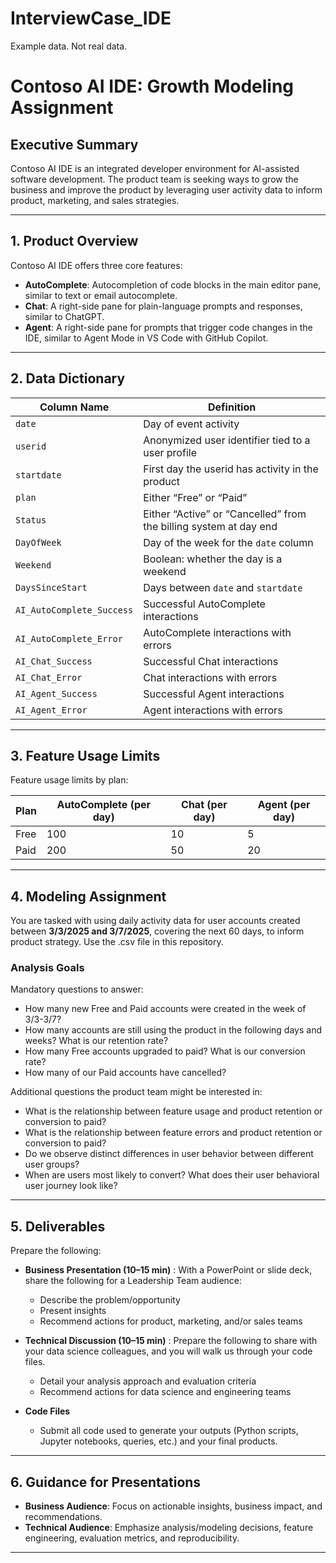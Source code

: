 # InterviewCase_IDE
Example data. Not real data.

# Contoso AI IDE: Growth Modeling Assignment

## Executive Summary

Contoso AI IDE is an integrated developer environment for AI-assisted software development. The product team is seeking ways to grow the business and improve the product by leveraging user activity data to inform product, marketing, and sales strategies.

---

## 1. Product Overview

Contoso AI IDE offers three core features:

- **AutoComplete**: Autocompletion of code blocks in the main editor pane, similar to text or email autocomplete.
- **Chat**: A right-side pane for plain-language prompts and responses, similar to ChatGPT.
- **Agent**: A right-side pane for prompts that trigger code changes in the IDE, similar to Agent Mode in VS Code with GitHub Copilot.

---

## 2. Data Dictionary

| Column Name                | Definition                                                        |
|----------------------------|-------------------------------------------------------------------|
| `date`                     | Day of event activity                                             |
| `userid`                   | Anonymized user identifier tied to a user profile                 |
| `startdate`                | First day the userid has activity in the product                  |
| `plan`                     | Either “Free” or “Paid”                                           |
| `Status`                   | Either “Active” or “Cancelled” from the billing system at day end |
| `DayOfWeek`                | Day of the week for the `date` column                             |
| `Weekend`                  | Boolean: whether the day is a weekend                             |
| `DaysSinceStart`           | Days between `date` and `startdate`                               |
| `AI_AutoComplete_Success`  | Successful AutoComplete interactions                              |
| `AI_AutoComplete_Error`    | AutoComplete interactions with errors                             |
| `AI_Chat_Success`          | Successful Chat interactions                                      |
| `AI_Chat_Error`            | Chat interactions with errors                                     |
| `AI_Agent_Success`         | Successful Agent interactions                                     |
| `AI_Agent_Error`           | Agent interactions with errors                                    |

---

## 3. Feature Usage Limits

Feature usage limits by plan:

| Plan   | AutoComplete (per day) | Chat (per day) | Agent (per day) |
|--------|------------------------|----------------|-----------------|
| Free   | 100                    | 10             | 5               |
| Paid   | 200                    | 50             | 20              |

---

## 4. Modeling Assignment

You are tasked with using daily activity data for user accounts created between **3/3/2025 and 3/7/2025**, covering the next 60 days, to inform product strategy. Use the .csv file in this repository.

### Analysis Goals
Mandatory questions to answer: 
- How many new Free and Paid accounts were created in the week of 3/3-3/7?
- How many accounts are still using the product in the following days and weeks? What is our retention rate?
- How many Free accounts upgraded to paid? What is our conversion rate?
- How many of our Paid accounts have cancelled?

Additional questions the product team might be interested in:
- What is the relationship between feature usage and product retention or conversion to paid?
- What is the relationship between feature errors and product retention or conversion to paid?
- Do we observe distinct differences in user behavior between different user groups?
- When are users most likely to convert? What does their user behavioral user journey look like?

---

## 5. Deliverables

Prepare the following:

- **Business Presentation (10–15 min)** : With a PowerPoint or slide deck, share the following for a Leadership Team audience: 
  - Describe the problem/opportunity
  - Present insights
  - Recommend actions for product, marketing, and/or sales teams

- **Technical Discussion (10–15 min)** : Prepare the following to share with your data science colleagues, and you will walk us through your code files.
  - Detail your analysis approach and evaluation criteria
  - Recommend actions for data science and engineering teams

- **Code Files**
  - Submit all code used to generate your outputs (Python scripts, Jupyter notebooks, queries, etc.) and your final products.

---

## 6. Guidance for Presentations

- **Business Audience**: Focus on actionable insights, business impact, and recommendations.
- **Technical Audience**: Emphasize analysis/modeling decisions, feature engineering, evaluation metrics, and reproducibility.

---
